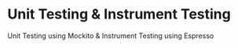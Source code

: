 # Unit Testing & Instrument Testing
Unit Testing using Mockito &amp; Instrument Testing using Espresso

